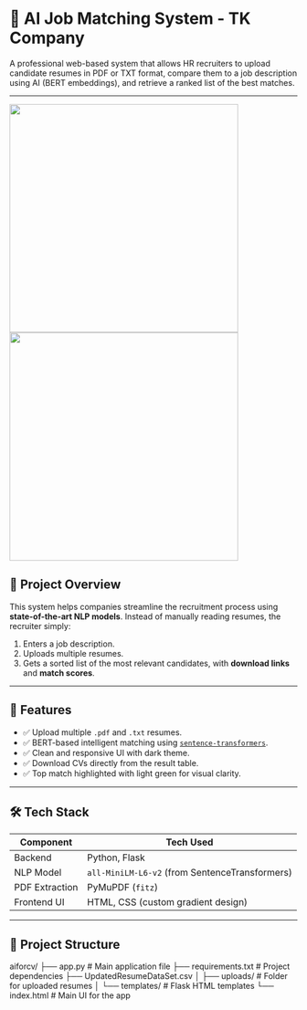 # 🧠 AI Job Matching System - TK Company

A professional web-based system that allows HR recruiters to upload candidate resumes in PDF or TXT format, compare them to a job description using AI (BERT embeddings), and retrieve a ranked list of the best matches.

---
<img src="https://github.com/user-attachments/assets/238427f4-e49b-49fd-9ab1-ad0f2355b14f" width="400" hight ="400"></br>
<img src="https://github.com/user-attachments/assets/e584ea1c-f998-457a-b16d-c136ed9b72bb" width="400" hight ="400">

## 🚀 Project Overview

This system helps companies streamline the recruitment process using **state-of-the-art NLP models**. Instead of manually reading resumes, the recruiter simply:

1. Enters a job description.
2. Uploads multiple resumes.
3. Gets a sorted list of the most relevant candidates, with **download links** and **match scores**.

---


## 🎯 Features

- ✅ Upload multiple `.pdf` and `.txt` resumes.
- ✅ BERT-based intelligent matching using [`sentence-transformers`](https://www.sbert.net/).
- ✅ Clean and responsive UI with dark theme.
- ✅ Download CVs directly from the result table.
- ✅ Top match highlighted with light green for visual clarity.

---

## 🛠️ Tech Stack

| Component        | Tech Used                              |
|------------------|------------------------------------------|
| Backend          | Python, Flask                           |
| NLP Model        | `all-MiniLM-L6-v2` (from SentenceTransformers) |
| PDF Extraction   | PyMuPDF (`fitz`)                        |
| Frontend UI      | HTML, CSS (custom gradient design)      |

---

## 📂 Project Structure

aiforcv/
├── app.py                   # Main application file
├── requirements.txt         # Project dependencies
├── UpdatedResumeDataSet.csv 
│
├── uploads/                 # Folder for uploaded resumes
│
└── templates/               # Flask HTML templates
    └── index.html           # Main UI for the app
    



 

